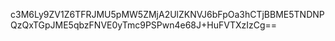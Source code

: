 c3M6Ly9ZV1Z6TFRJMU5pMW5ZMjA2UlZKNVJ6bFpOa3hCTjBBME5TNDNPQzQxTGpJME5qbzFNVE0yTmc9PSPwn4e68J+HuFVTXzIzCg==